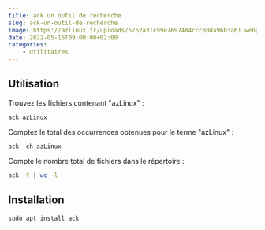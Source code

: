 ```yaml
---
title: ack un outil de recherche
slug: ack-un-outil-de-recherche
image: https://azlinux.fr/uploads/5762a31c99e7697484ccc80da96b3a61.webp
date: 2022-05-15T09:00:00+02:00
categories:
    - Utilitaires
---
```


## Utilisation

Trouvez les fichiers contenant "azLinux" :

```
ack azLinux
```

Comptez le total des occurrences obtenues pour le terme "azLinux" :

```
ack -ch azLinux
```

Compte le nombre total de fichiers dans le répertoire :

```bash
ack -f | wc -l
```

## Installation

```
sudo apt install ack
```
